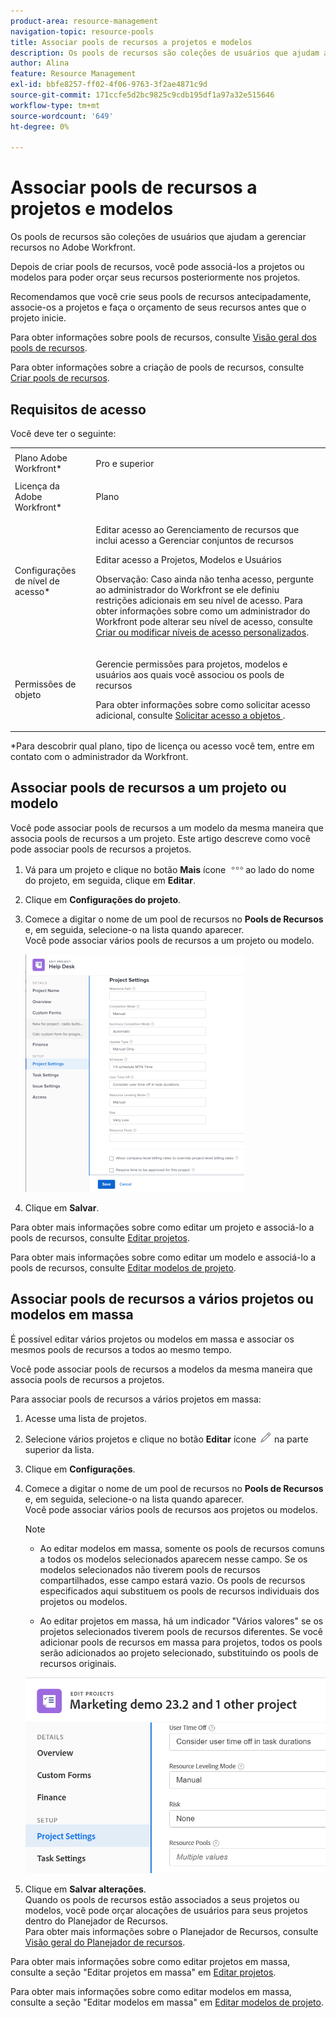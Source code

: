 ```yaml
---
product-area: resource-management
navigation-topic: resource-pools
title: Associar pools de recursos a projetos e modelos
description: Os pools de recursos são coleções de usuários que ajudam a gerenciar recursos no Adobe Workfront.
author: Alina
feature: Resource Management
exl-id: bbfe8257-ff02-4f06-9763-3f2ae4871c9d
source-git-commit: 171ccfe5d2bc9825c9cdb195df1a97a32e515646
workflow-type: tm+mt
source-wordcount: '649'
ht-degree: 0%

---
```


# Associar pools de recursos a projetos e modelos


<!-- drafted for bulk editing projects: keep this in yellow till this releases to ALL customers - May 1, 2023

Also - take out all the references to Preview and Prod at prod final
-->

<!--<span class="preview">The highlighted information on this page refers to functionality not yet generally available. It is available for all customers in the Preview environment and for a select group of customers in the Production environment.</span>-->


<!--
<p>The sections about how to add resource pools to templates, projects are duplicated from the articles listed in those sections (Editing Projects, Creating a Template, etc).</p>
<p>***I decided to keep these steps here, though, because it's hard to parse through those much lunger articles for just updating this one field.)</p>
-->

Os pools de recursos são coleções de usuários que ajudam a gerenciar recursos no Adobe Workfront.

Depois de criar pools de recursos, você pode associá-los a projetos ou modelos para poder orçar seus recursos posteriormente nos projetos.

Recomendamos que você crie seus pools de recursos antecipadamente, associe-os a projetos e faça o orçamento de seus recursos antes que o projeto inicie.

Para obter informações sobre pools de recursos, consulte [Visão geral dos pools de recursos](../../../resource-mgmt/resource-planning/resource-pools/work-with-resource-pools.md).

Para obter informações sobre a criação de pools de recursos, consulte [Criar pools de recursos](../../../resource-mgmt/resource-planning/resource-pools/create-resource-pools.md).

## Requisitos de acesso

Você deve ter o seguinte:

<table style="table-layout:auto"> 
 <col> 
 <col> 
 <tbody> 
  <tr> 
   <td role="rowheader">Plano Adobe Workfront*</td> 
   <td> <p>Pro e superior</p> </td> 
  </tr> 
  <tr> 
   <td role="rowheader">Licença da Adobe Workfront*</td> 
   <td> <p>Plano </p> </td> 
  </tr> 
  <tr> 
   <td role="rowheader">Configurações de nível de acesso*</td> 
   <td> <p>Editar acesso ao Gerenciamento de recursos que inclui acesso a Gerenciar conjuntos de recursos</p> <p>Editar acesso a Projetos, Modelos e Usuários</p> <p>Observação: Caso ainda não tenha acesso, pergunte ao administrador do Workfront se ele definiu restrições adicionais em seu nível de acesso. Para obter informações sobre como um administrador do Workfront pode alterar seu nível de acesso, consulte <a href="../../../administration-and-setup/add-users/configure-and-grant-access/create-modify-access-levels.md" class="MCXref xref">Criar ou modificar níveis de acesso personalizados</a>.</p> </td> 
  </tr> 
  <tr data-mc-conditions=""> 
   <td role="rowheader">Permissões de objeto</td> 
   <td> <p>Gerencie permissões para projetos, modelos e usuários aos quais você associou os pools de recursos</p> <p>Para obter informações sobre como solicitar acesso adicional, consulte <a href="../../../workfront-basics/grant-and-request-access-to-objects/request-access.md" class="MCXref xref">Solicitar acesso a objetos </a>.</p> </td> 
  </tr> 
 </tbody> 
</table>

&#42;Para descobrir qual plano, tipo de licença ou acesso você tem, entre em contato com o administrador da Workfront.

## Associar pools de recursos a um projeto ou modelo

Você pode associar pools de recursos a um modelo da mesma maneira que associa pools de recursos a um projeto. Este artigo descreve como você pode associar pools de recursos a projetos.

1. Vá para um projeto e clique no botão **Mais** ícone ![](assets/more-icon.png)ao lado do nome do projeto, em seguida, clique em **Editar**.

1. Clique em **Configurações do projeto**.

1. Comece a digitar o nome de um pool de recursos no **Pools de Recursos** e, em seguida, selecione-o na lista quando aparecer.\
   Você pode associar vários pools de recursos a um projeto ou modelo.

   ![](assets/nwe-project-settings-in-edit-project-box-350x380.png)

1. Clique em **Salvar**.

Para obter mais informações sobre como editar um projeto e associá-lo a pools de recursos, consulte [Editar projetos](../../../manage-work/projects/manage-projects/edit-projects.md).

Para obter mais informações sobre como editar um modelo e associá-lo a pools de recursos, consulte [Editar modelos de projeto](../../../manage-work/projects/create-and-manage-templates/edit-templates.md).

## Associar pools de recursos a vários projetos ou modelos em massa

É possível editar vários projetos ou modelos em massa e associar os mesmos pools de recursos a todos ao mesmo tempo.

Você pode associar pools de recursos a modelos da mesma maneira que associa pools de recursos a projetos.

Para associar pools de recursos a vários projetos em massa:

1. Acesse uma lista de projetos.
1. Selecione vários projetos e clique no botão **Editar** ícone ![](assets/edit-icon.png) na parte superior da lista.

1. Clique em **Configurações**.
1. Comece a digitar o nome de um pool de recursos no **Pools de Recursos** e, em seguida, selecione-o na lista quando aparecer.\
   Você pode associar vários pools de recursos aos projetos ou modelos.

   >[!NOTE]
   >
   >* Ao editar modelos em massa, somente os pools de recursos comuns a todos os modelos selecionados aparecem nesse campo. Se os modelos selecionados não tiverem pools de recursos compartilhados, esse campo estará vazio. Os pools de recursos especificados aqui substituem os pools de recursos individuais dos projetos ou modelos.
   >
   >* Ao editar projetos em massa, há um indicador &quot;Vários valores&quot; se os projetos selecionados tiverem pools de recursos diferentes. Se você adicionar pools de recursos em massa para projetos, todos os pools serão adicionados ao projeto selecionado, substituindo os pools de recursos originais.


   ![add_resource_pools_to_multiple_projects.png](assets/add-resource-pools-to-multiple-projects-350x358.png)

1. Clique em **Salvar alterações**.\
   Quando os pools de recursos estão associados a seus projetos ou modelos, você pode orçar alocações de usuários para seus projetos dentro do Planejador de Recursos.\
   Para obter mais informações sobre o Planejador de Recursos, consulte [Visão geral do Planejador de recursos](../../../resource-mgmt/resource-planning/get-started-resource-planner.md).

Para obter mais informações sobre como editar projetos em massa, consulte a seção &quot;Editar projetos em massa&quot; em [Editar projetos](../../../manage-work/projects/manage-projects/edit-projects.md).

Para obter mais informações sobre como editar modelos em massa, consulte a seção &quot;Editar modelos em massa&quot; em [Editar modelos de projeto](../../../manage-work/projects/create-and-manage-templates/edit-templates.md).
